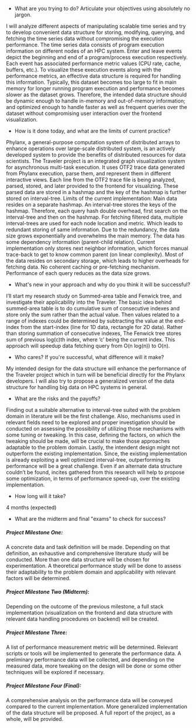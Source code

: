 - What are you trying to do? Articulate your objectives using absolutely no jargon.

I will analyze different aspects of manipulating scalable time series and try to develop convenient data structure for storing, modifying, querying, and fetching the time series data without compromising the execution performance. 
The time series data consists of program execution information on different nodes of an HPC system. Enter and leave events depict the beginning and end of a program/process execution respectively. Each event has associated performance metric values (CPU rate, cache, buffers, etc.). To visualize these execution events along with the performance metrics, an effective data structure is required for handling this information. Typically, this dataset becomes too large to fit in main memory for longer running program execution and performance becomes slower as the dataset grows. Therefore, the intended data structure should be dynamic enough to handle in-memory and out-of-memory information; and optimized enough to handle faster as well as frequent queries over the dataset without compromising user interaction over the frontend visualization.


- How is it done today, and what are the limits of current practice?

Phylanx, a general-purpose computation system of distributed arrays to enhance operations over large-scale distributed system, is an actively developed system to provide the benefits of distributed resources for data scientists. The Traveler project is an integrated graph visualization system for asynchronous multi-task execution. It uses OTF2 trace data generated from Phylanx execution, parse them, and represent them in different interactive views. Each line from the OTF2 trace file is being analyzed, parsed, stored, and later provided to the frontend for visualizing. These parsed data are stored in a hashmap and the key of the hashmap is further stored on interval-tree. 
Limits of the current implementation:
Main data resides on a separate hashmap. An interval-tree stores the keys of the hashmap. Therefore, each query hash double overhead, first search on the interval-tree and then on the hashmap. 
For fetching filtered data, multiple interval-trees are used for each node location and metric. Which leads to redundant storing of same information.
Due to the redundancy, the data size grows exponentially and overwhelms the main memory.
The data has some dependency information (parent-child relation). Current implementation only stores next neighbor information, which forces manual trace-back to get to know common parent (on linear complexity).
Most of the data resides on secondary storage, which leads to higher overheads for fetching data.
No coherent caching or pre-fetching mechanism. 
Performance of each query reduces as the data size grows.

- What's new in your approach and why do you think it will be successful?

I’ll start my research study on Summed-area table and Fenwick tree, and investigate their applicability into the Traveler. The basic idea behind summed-area table is to do cumulative sum of consecutive indexes and store only the sum rather than the actual value. Then values related to a range of indexes could be determined by subtracting the value at the end-index from the start-index (line for 1D data, rectangle for 2D data). Rather than storing summation of consecutive indexes, The Fenwick tree stores sum of previous log(c)th index, where ‘c’ being the current index. 
This approach will speedup data fetching query from O(n log(n)) to O(n).

- Who cares? If you're successful, what difference will it make?

My intended design for the data structure will enhance the performance of the Traveler project which in turn will be beneficial directly for the Phylanx developers. I will also try to propose a generalized version of the data structure for handling big data on HPC systems in general. 

- What are the risks and the payoffs?

Finding out a suitable alternative to interval-tree suited with the problem domain in literature will be the first challenge. Also, mechanisms used in relevant fields need to be explored and proper investigation should be conducted on assessing the possibility of utilizing those mechanisms with some tuning or tweaking. In this case, defining the factors, on which the tweaking should be made, will be crucial to make those approaches adaptable to the problem domain.
Lastly, the intendent design might not outperform the existing implementation. Since, the existing implementation is already exploiting a well optimized interval-tree, outperforming its performance will be a great challenge.
Even if an alternate data structure couldn’t be found, incites gathered from this research will help to propose some optimization, in terms of performance speed-up, over the existing implementation. 

- How long will it take?

4 months (expected)

- What are the midterm and final "exams" to check for success?

##### Project Milestone One:

A concrete data and task definition will be made. Depending on that definition, an exhaustive and comprehensive literature study will be conducted. More than one data structure will be chosen for experimentation. A theoretical performance study will be done to assess their adaptability to the problem domain and applicability with relevant factors will be determined. 

##### Project Milestone Two (Midterm):

Depending on the outcome of the previous milestone, a full stack implementation (visualization on the frontend and data structure with relevant data handling procedures on backend) will be created.

##### Project Milestone Three:

A list of performance measurement metric will be determined. Relevant scripts or tools will be implemented to generate the performance data. A preliminary performance data will be collected, and depending on the measured data, more tweaking on the design will be done or some other techniques will be explored if necessary. 

##### Project Milestone Four (Final):

A comprehensive analysis on the performance data will be conveyed compared to the current implementation. More generalized implementation of the data structure will be proposed. A full report of the project, as a whole, will be provided.


